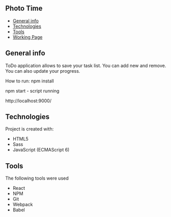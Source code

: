 ## Photo Time
* [General info](#general-info)
* [Technologies](#technologies)
* [Tools](#tools)
* [Working Page](#working-page)

## General info
ToDo application allows to save your task list.
You can add new and remove. You can also update your progress.

How to run:
npm install

npm start - script running

http://localhost:9000/

## Technologies
Project is created with:
* HTML5
* Sass
* JavaScript (ECMAScript 6)

## Tools
The following tools were used
* React
* NPM
* Git
* Webpack
* Babel
